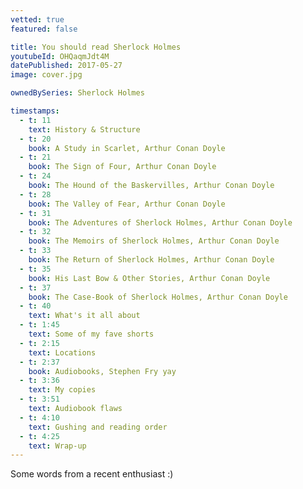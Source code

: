```yaml
---
vetted: true
featured: false

title: You should read Sherlock Holmes
youtubeId: OHQaqmJdt4M
datePublished: 2017-05-27
image: cover.jpg

ownedBySeries: Sherlock Holmes

timestamps:
  - t: 11
    text: History & Structure
  - t: 20
    book: A Study in Scarlet, Arthur Conan Doyle
  - t: 21
    book: The Sign of Four, Arthur Conan Doyle
  - t: 24
    book: The Hound of the Baskervilles, Arthur Conan Doyle
  - t: 28
    book: The Valley of Fear, Arthur Conan Doyle
  - t: 31
    book: The Adventures of Sherlock Holmes, Arthur Conan Doyle
  - t: 32
    book: The Memoirs of Sherlock Holmes, Arthur Conan Doyle
  - t: 33
    book: The Return of Sherlock Holmes, Arthur Conan Doyle
  - t: 35
    book: His Last Bow & Other Stories, Arthur Conan Doyle
  - t: 37
    book: The Case-Book of Sherlock Holmes, Arthur Conan Doyle
  - t: 40
    text: What's it all about
  - t: 1:45
    text: Some of my fave shorts
  - t: 2:15
    text: Locations
  - t: 2:37
    book: Audiobooks, Stephen Fry yay
  - t: 3:36
    text: My copies
  - t: 3:51
    text: Audiobook flaws
  - t: 4:10
    text: Gushing and reading order
  - t: 4:25
    text: Wrap-up
---
```


Some words from a recent enthusiast :)
